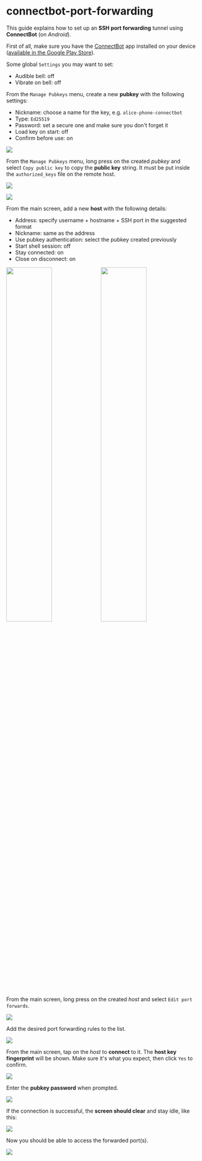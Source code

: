 # connectbot-port-forwarding

This guide explains how to set up an **SSH port forwarding** tunnel using **ConnectBot** (on _Android_).

First of all, make sure you have the [ConnectBot](https://connectbot.org/) app installed on your device ([available in the Google Play Store](https://play.google.com/store/apps/details?id=org.connectbot)).

Some global `Settings` you may want to set:

- Audible bell: off
- Vibrate on bell: off

From the `Manage Pubkeys` menu, create a new **pubkey** with the following settings:

- Nickname: choose a name for the key, e.g. `alice-phone-connectbot`
- Type: `Ed25519`
- Password: set a secure one and make sure you don't forget it
- Load key on start: off
- Confirm before use: on

![](img/screen01-pubkey-details.png)

From the `Manage Pubkeys` menu, long press on the created _pubkey_ and select `Copy public key` to copy the **public key** string. It must be put inside the `authorized_keys` file on the remote host.

![](img/screen02-pubkey-copy.png)

![](img/screen03-authorized-keys.png)

From the main screen, add a new **host** with the following details:

- Address: specify username + hostname + SSH port in the suggested format
- Nickname: same as the address
- Use pubkey authentication: select the pubkey created previously
- Start shell session: off
- Stay connected: on
- Close on disconnect: on

<img src="img/screen04-host.png" width="49%" />
<img src="img/screen05-host.png" width="49%" />

From the main screen, long press on the created _host_ and select `Edit port forwards`.

![](img/screen06-portfwd-edit.png)

Add the desired port forwarding rules to the list.

![](img/screen07-portfwd-details.png)

From the main screen, tap on the _host_ to **connect** to it. The **host key fingerprint** will be shown. Make sure it's what you expect, then click `Yes` to confirm.

![](img/screen08-connecting.png)

Enter the **pubkey password** when prompted.

![](img/screen09-password.png)

If the connection is successful, the **screen should clear** and stay idle, like this:

![](img/screen10-connected.png)

Now you should be able to access the forwarded port(s).

![](img/screen11-nginx.png)

